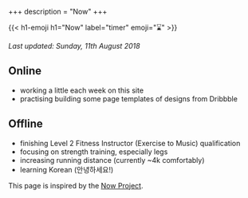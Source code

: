 +++
description = "Now"
+++

{{< h1-emoji h1="Now" label="timer" emoji="⌛" >}}

*Last updated: Sunday, 11th August 2018*

## Online
* working a little each week on this site
* practising building some page templates of designs from Dribbble

## Offline

* finishing Level 2 Fitness Instructor (Exercise to Music) qualification
* focusing on strength training, especially legs
* increasing running distance (currently ~4k comfortably)
* learning Korean (<span lang="ko">안녕하세요</span>!)

This page is inspired by the <a href="https://nownownow.com/about" target="_blank">Now Project</a>.